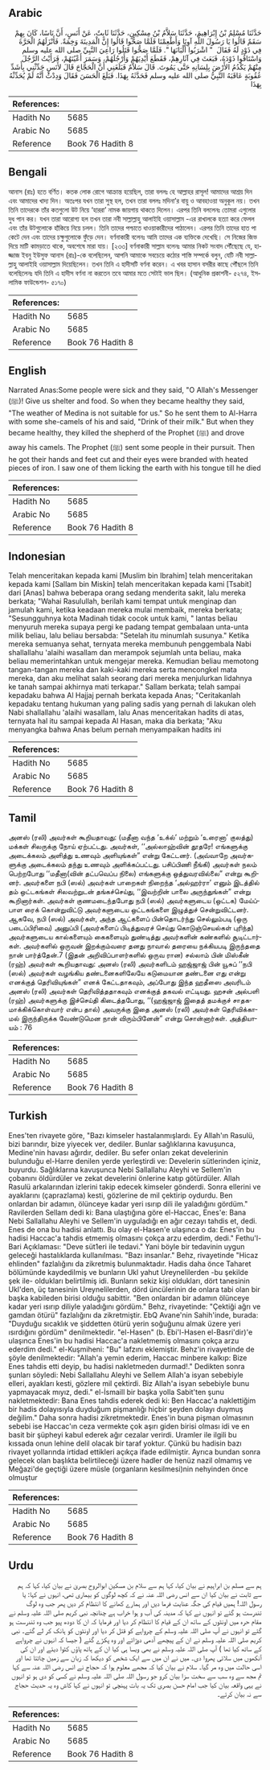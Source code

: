 ## Arabic


<div dir="rtl" lang="ar" style={{fontSize:'larger',backgroundColor:'#f8f9fa',padding:20}}>
حَدَّثَنَا مُسْلِمُ بْنُ إِبْرَاهِيمَ، حَدَّثَنَا سَلاَّمُ بْنُ مِسْكِينٍ، حَدَّثَنَا ثَابِتٌ، عَنْ أَنَسٍ، أَنَّ نَاسًا، كَانَ بِهِمْ سَقَمٌ قَالُوا يَا رَسُولَ اللَّهِ آوِنَا وَأَطْعِمْنَا فَلَمَّا صَحُّوا قَالُوا إِنَّ الْمَدِينَةَ وَخِمَةٌ‏.‏ فَأَنْزَلَهُمُ الْحَرَّةَ فِي ذَوْدٍ لَهُ فَقَالَ ‏ "‏ اشْرَبُوا أَلْبَانَهَا ‏"‏‏.‏ فَلَمَّا صَحُّوا قَتَلُوا رَاعِيَ النَّبِيِّ صلى الله عليه وسلم وَاسْتَاقُوا ذَوْدَهُ، فَبَعَثَ فِي آثَارِهِمْ، فَقَطَعَ أَيْدِيَهُمْ وَأَرْجُلَهُمْ، وَسَمَرَ أَعْيُنَهُمْ، فَرَأَيْتُ الرَّجُلَ مِنْهُمْ يَكْدُمُ الأَرْضَ بِلِسَانِهِ حَتَّى يَمُوتَ‏.‏ قَالَ سَلاَّمٌ فَبَلَغَنِي أَنَّ الْحَجَّاجَ قَالَ لأَنَسٍ حَدِّثْنِي بِأَشَدِّ عُقُوبَةٍ عَاقَبَهُ النَّبِيُّ صلى الله عليه وسلم فَحَدَّثَهُ بِهَذَا‏.‏ فَبَلَغَ الْحَسَنَ فَقَالَ وَدِدْتُ أَنَّهُ لَمْ يُحَدِّثْهُ‏ بِهَذَا
</div>
<div style={{backgroundColor:'#f8f9fa',padding:20, marginBottom: 10}}><table> <thead> <tr> <th>References:</th> <th></th> </tr> </thead> <tbody><tr><td>Hadith No</td><td>5685</td></tr><tr><td>Arabic No</td><td>5685</td></tr><tr><td>Reference</td><td>Book 76 Hadith 8</td></tr></tbody></table></div>

## Bengali


<div dir="ltr" lang="bn" style={{fontSize:'larger',backgroundColor:'#f8f9fa',padding:20}}>
আনাস (রাঃ) হতে বর্ণিত। কতক লোক রোগে আক্রান্ত হয়েছিল, তারা বললঃ হে আল্লাহর রাসূল! আমাদের আশ্রয় দিন এবং আমাদের খাদ্য দিন। অতঃপর যখন তারা সুস্থ হল, তখন তারা বললঃ মদিনা’র বায়ু ও আবহাওয়া অনুকূল নয়। তখন তিনি তাদেরকে তাঁর কতগুলো উট নিয়ে ‘হাররা’ নামক জায়গায় থাকতে দিলেন। এরপর তিনি বললেনঃ তোমরা এগুলোর দুধ পান কর। যখন তারা আরোগ্য হল তখন তারা নবী সাল্লাল্লাহু আলাইহি ওয়াসাল্লাম -এর রাখালকে হত্যা করে ফেলল এবং তাঁর উটগুলোকে হাঁকিয়ে নিয়ে চলল। তিনি তাদের পশ্চাতে ধাওয়াকারীদের পাঠালেন। এরপর তিনি তাদের হাত পা কেটে দেন এবং তাদের চক্ষুগুলোকে ফুঁড়ে দেন। বর্ণনাকারী বলেনঃ আমি তাদের এক ব্যক্তিকে দেখেছি। সে নিজের জিভ দিয়ে মাটি কামড়াতে থাকে, অবশেষে মারা যায়। [২৩৩] বর্ণনাকারী সাল্লাম বলেনঃ আমার নিকট সংবাদ পৌঁছেছে যে, হাজ্জাজ ইবনু ইউসুফ আনাস (রাঃ)-কে বলেছিলেন, আপনি আমাকে সবচেয়ে কঠোর শাস্তি সম্পর্কে বলুন, যেটি নবী সাল্লাল্লাহু আলাইহি ওয়াসাল্লাম দিয়েছিলেন। তখন তিনি এ হাদীসটি বর্ণনা করেন। এ খবর হাসান বসরীর কাছে পৌঁছলে তিনি বলেছিলেনঃ যদি তিনি এ হাদীস বর্ণনা না করতেন তবে আমার মতে সেটাই ভাল ছিল। (আধুনিক প্রকাশনী- ৫২৭৪, ইসলামিক ফাউন্ডেশন- ৫১৭০)
</div>
<div style={{backgroundColor:'#f8f9fa',padding:20, marginBottom: 10}}><table> <thead> <tr> <th>References:</th> <th></th> </tr> </thead> <tbody><tr><td>Hadith No</td><td>5685</td></tr><tr><td>Arabic No</td><td>5685</td></tr><tr><td>Reference</td><td>Book 76 Hadith 8</td></tr></tbody></table></div>

## English


<div dir="ltr" lang="en" style={{fontSize:'larger',backgroundColor:'#f8f9fa',padding:20}}>
Narrated Anas:Some people were sick and they said, "O Allah's Messenger (ﷺ)! Give us shelter and food. So when they became healthy they said, "The weather of Medina is not suitable for us." So he sent them to Al-Harra with some she-camels of his and said, "Drink of their milk." But when they became healthy, they killed the shepherd of the Prophet (ﷺ) and drove away his camels. The Prophet (ﷺ) sent some people in their pursuit. Then he got their hands and feet cut and their eyes were branded with heated pieces of iron. I saw one of them licking the earth with his tongue till he died
</div>
<div style={{backgroundColor:'#f8f9fa',padding:20, marginBottom: 10}}><table> <thead> <tr> <th>References:</th> <th></th> </tr> </thead> <tbody><tr><td>Hadith No</td><td>5685</td></tr><tr><td>Arabic No</td><td>5685</td></tr><tr><td>Reference</td><td>Book 76 Hadith 8</td></tr></tbody></table></div>

## Indonesian


<div dir="ltr" lang="id" style={{fontSize:'larger',backgroundColor:'#f8f9fa',padding:20}}>
Telah menceritakan kepada kami [Muslim bin Ibrahim] telah menceritakan kepada kami [Sallam bin Miskin] telah menceritakan kepada kami [Tsabit] dari [Anas] bahwa beberapa orang sedang menderita sakit, lalu mereka berkata; "Wahai Rasulullah, berilah kami tempat untuk menginap dan jamulah kami, ketika keadaan mereka mulai membaik, mereka berkata; "Sesungguhnya kota Madinah tidak cocok untuk kami, " lantas beliau menyuruh mereka supaya pergi ke padang tempat gembalaan unta-unta milik beliau, lalu beliau bersabda: "Setelah itu minumlah susunya." Ketika mereka semuanya sehat, ternyata mereka membunuh penggembala Nabi shallallahu 'alaihi wasallam dan merampok sejumlah unta beliau, maka beliau memerintahkan untuk mengejar mereka. Kemudian beliau memotong tangan-tangan mereka dan kaki-kaki mereka serta mencongkel mata mereka, dan aku melihat salah seorang dari mereka menjulurkan lidahnya ke tanah sampai akhirnya mati terkapar." Sallam berkata; telah sampai kepadaku bahwa Al Hajjaj pernah berkata kepada Anas; "Ceritakanlah kepadaku tentang hukuman yang paling sadis yang pernah di lakukan oleh Nabi shallallahu 'alaihi wasallam, lalu Anas menceritakan hadits di atas, ternyata hal itu sampai kepada Al Hasan, maka dia berkata; "Aku menyangka bahwa Anas belum pernah menyampaikan hadits ini
</div>
<div style={{backgroundColor:'#f8f9fa',padding:20, marginBottom: 10}}><table> <thead> <tr> <th>References:</th> <th></th> </tr> </thead> <tbody><tr><td>Hadith No</td><td>5685</td></tr><tr><td>Arabic No</td><td>5685</td></tr><tr><td>Reference</td><td>Book 76 Hadith 8</td></tr></tbody></table></div>

## Tamil


<div dir="ltr" lang="ta" style={{fontSize:'larger',backgroundColor:'#f8f9fa',padding:20}}>
அனஸ் (ரலி) அவர்கள் கூறியதாவது: (மதீனா வந்த ‘உக்ல்’ மற்றும் ‘உரைனா’ குலத்து) மக்கள் சிலருக்கு நோய் ஏற்பட்டது. அவர்கள், ‘‘அல்லாஹ்வின் தூதரே! எங்களுக்கு அடைக்கலம் அளித்து உணவும் அளியுங்கள்” என்று கேட்டனர். (அவ்வாறே அவர்களுக்கு அடைக்கலம் தந்து உணவும் அளிக்கப்பட்டது. பசிப்பிணி நீங்கி) அவர்கள் நலம் பெற்றபோது ‘‘மதீனா(வின் தட்பவெப்ப நிலை) எங்களுக்கு ஒத்துவரவில்லை” என்று கூறினர். அவர்களை நபி (ஸல்) அவர்கள் பாறைகள் நிறைந்த ‘அல்ஹர்ரா’ எனும் இடத்தில் தம் ஒட்டகங்கள் சிலவற்றுடன் தங்கச்செய்து, ‘‘இவற்றின் பாலை அருந்துங்கள்” என்று கூறினார்கள். அவர்கள் குணமடைந்தபோது நபி (ஸல்) அவர்களுடைய (ஒட்டக) மேய்ப்பாள ரைக் கொன்றுவிட்டு அவர்களுடைய ஒட்டகங்களை இழுத்துச் சென்றுவிட்டனர். ஆகவே, நபி (ஸல்) அவர்கள், அந்த ஆட்களைப் பின்தொடர்ந்து செல்லும்படி (ஒரு படைப்பிரிவை) அனுப்பி (அவர்களைப் பிடித்துவரச் செய்து கொடுஞ்செயல்கள் புரிந்த) அவர்களுடைய கால்களையும் கைகளையும் துண்டித்து அவர்களின் கண்களில் சூடிட்டார்கள். அவர்களில் ஒருவன் இறக்கும்வரை தனது நாவால் தரையை நக்கியபடி இருந்ததை நான் பார்த்தேன்.7 (இதன் அறிவிப்பாளர்களில் ஒருவ ரான) சல்லாம் பின் மிஸ்கீன் (ரஹ்) அவர்கள் கூறியதாவது: அனஸ் (ரலி) அவர்களிடம் ஹஜ்ஜாஜ் பின் யூசுப் ‘‘நபி (ஸல்) அவர்கள் வழங்கிய தண்டனைகளிலேயே கடுமையான தண்டனை எது என்று எனக்குத் தெரிவியுங்கள்” எனக் கேட்டதாகவும், அப்போது இந்த ஹதீஸை அவரிடம் அனஸ் (ரலி) அவர்கள் தெரிவித்ததாகவும் எனக்குத் தகவல் எட்டியது. ஹசன் அல்பளி (ரஹ்) அவர்களுக்கு இச்செய்தி கிடைத்தபோது, ‘‘(ஹஜ்ஜாஜ் இதைத் தமக்குச் சாதகமாக்கிக்கொள்வார் என்ப தால்) அவருக்கு இதை அனஸ் (ரலி) அவர்கள் தெரிவிக்காமல் இருந்திருக்க வேண்டுமென நான் விரும்பினேன்” என்று சொன்னார்கள். அத்தியாயம் : 76
</div>
<div style={{backgroundColor:'#f8f9fa',padding:20, marginBottom: 10}}><table> <thead> <tr> <th>References:</th> <th></th> </tr> </thead> <tbody><tr><td>Hadith No</td><td>5685</td></tr><tr><td>Arabic No</td><td>5685</td></tr><tr><td>Reference</td><td>Book 76 Hadith 8</td></tr></tbody></table></div>

## Turkish


<div dir="ltr" lang="tr" style={{fontSize:'larger',backgroundColor:'#f8f9fa',padding:20}}>
Enes'ten rivayete göre, "Bazı kimseler hastalanmışlardı. Ey Allah'ın Rasulü, bizi barındır, bize yiyecek ver, dediler. Bunlar sağlıklarına kavuşunca, Medine'nin havası ağırdır, dediler. Bu sefer onları zekat develerinin bulunduğu el-Harre denilen yerde yerleştirdi ve: Develerin sütlerinden içiniz, buyurdu. Sağlıklarına kavuşunca Nebi Sallallahu Aleyhi ve Sellem'in çobanını öldürdüler ve zekat develerini önlerine katıp götürdüler. Allah Rasulü arkalarından izlerini takip edecek kimseler gönderdi. Sonra ellerini ve ayaklarını (çaprazlama) kesti, gözlerine de mil çektirip oydurdu. Ben onlardan bir adamın, ölünceye kadar yeri ısırıp dili ile yaladığını gördüm." Ravilerden Sellam dedi ki: Bana ulaştığına göre el-Haccac, Enes'e: Bana Nebi Sallallahu Aleyhi ve Sellem'in uyguladığı en ağır cezayı tahdis et, dedi. Enes de ona bu hadisi anlattı. Bu olay el-Hasen'e ulaşınca o da: Enes'in bu hadisi Haccac'a tahdis etmemiş olmasını çokça arzu ederdim, dedi." Fethu'l-Bari Açıklaması: "Deve süt1eri ile tedavi." Yani böyle bir tedavinin uygun geleceği hastalıklarda kullanılması. "Bazı insanlar." Behz, rivayetinde "Hicaz ehlinden" fazlalığını da zikretmiş bulunmaktadır. Hadis daha önce Taharet bölümünde kaydedilmiş ve bunların Ukl yahut Ureynelilerden -bu şekilde şek ile- oldukları belirtilmiş idi. Bunların sekiz kişi oldukları, dört tanesinin Ukl'den, üç tanesinin Ureynelilerden, dörd üncülerinin de onlara tabi olan bir başka kabileden birisi olduğu sabittir. "Ben onlardan bir adamın ölünceye kadar yeri ısırıp diliyle yaladığını gördüm." Behz, rivayetinde: "Çektiği ağrı ve gamdan ötürü" fazlalığını da zikretmiştir. EbQ Avane'nin Sahih'inde, burada: "Duyduğu sıcaklık ve şiddetten ötürü yerin soğuğunu almak üzere yeri ısırdığını gördüm" denilmektedir. "el-Hasen" (b. Ebi'l-Hasen el-Basri'dir)'e ulaşınca Enes'in bu hadisi Haccac'a nakletmemiş olmasını çokça arzu ederdim dedi." el-Kuşmiheni: "Bu" lafzını eklemiştir. Behz'in rivayetinde de şöyle denilmektedir: "Allah'a yemin ederim, Haccac minbere kalkıp: Bize Enes tahdis etti deyip, bu hadisi nakletmeden durmad!." Dedikten sonra şunları söyledi: Nebi Sallallahu Aleyhi ve Sellem Allah'a isyan sebebiyle elleri, ayakları kesti, gözlere mil çektirdi. Biz Allah'a isyan sebebiyle bunu yapmayacak mıyız, dedi." el-İsmaill bir başka yolla Sabit'ten şunu nakletmektedir: Bana Enes tahdis ederek dedi ki: Ben Haccac'a naklettiğim bir hadis dolayısıyla duyduğum pişmanlığı hiçbir şeyden dolayı duymuş değilim." Daha sonra hadisi zikretmektedir. Enes'in buna pişman olmasının sebebi ise Haccac'ın ceza vermekte çok aşırı giden birisi olması idi ve en basit bir şüpheyi kabul ederek ağır cezalar verirdi. Uramler ile ilgili bu kıssada onun lehine delil olacak bir taraf yoktur. Çünkü bu hadisin bazı rivayet yollarında irtidad ettikleri açıkça ifade edilmiştir. Ayrıca bundan sonra gelecek olan başlıkta belirtileceği üzere hadler de henüz nazil olmamış ve Meğazi'de geçtiği üzere müsle (organların kesilmesi)nin nehyinden önce olmuştur
</div>
<div style={{backgroundColor:'#f8f9fa',padding:20, marginBottom: 10}}><table> <thead> <tr> <th>References:</th> <th></th> </tr> </thead> <tbody><tr><td>Hadith No</td><td>5685</td></tr><tr><td>Arabic No</td><td>5685</td></tr><tr><td>Reference</td><td>Book 76 Hadith 8</td></tr></tbody></table></div>

## Urdu


<div dir="rtl" lang="ur" style={{fontSize:'larger',backgroundColor:'#f8f9fa',padding:20}}>
ہم سے مسلم بن ابراہیم نے بیان کیا، کہا ہم سے سلام بن مسکین ابوالروح بصریٰ نے بیان کیا، کہا کہ ہم سے ثابت نے بیان کیا ان سے انس رضی اللہ عنہ نے کہ کچھ لوگوں کو بیماری تھی، انہوں نے کہا: یا رسول اللہ! ہمیں قیام کی جگہ عنایت فرما دیں اور ہمارے کھانے کا انتظام کر دیں پھر جب وہ لوگ تندرست ہو گئے تو انہوں نے کہا کہ مدینہ کی آب و ہوا خراب ہے چنانچہ نبی کریم صلی اللہ علیہ وسلم نے مقام حرہ میں اونٹوں کے ساتھ ان کے قیام کا انتظام کر دیا اور فرمایا کہ ان کا دودھ پیو جب وہ تندرست ہو گئے تو انہوں نے آپ صلی اللہ علیہ وسلم کے چرواہے کو قتل کر دیا اور اونٹوں کو ہانک کر لے گئے۔ نبی کریم صلی اللہ علیہ وسلم نے ان کے پیچھے آدمی دوڑائے اور وہ پکڑے گئے ( جیسا کہ انہوں نے چرواہے کے ساتھ کیا تھا ) آپ صلی اللہ علیہ وسلم نے بھی ویسا ہی کیا ان کے ہاتھ پاؤں کٹوا دیئے اور ان کی آنکھوں میں سلائی پھروا دی۔ میں نے ان میں سے ایک شخص کو دیکھا کہ زبان سے زمین چاٹتا تھا اور اسی حالت میں وہ مر گیا۔ سلام نے بیان کیا کہ مجھے معلوم ہوا کہ حجاج نے انس رضی اللہ عنہ سے کہا تم مجھ سے وہ سب سے سخت سزا بیان کرو جو رسول اللہ صلی اللہ علیہ وسلم نے کسی کو دی ہو تو انہوں نے یہی واقعہ بیان کیا جب امام حسن بصری تک یہ بات پہنچی تو انہوں نے کہا کاش وہ یہ حدیث حجاج سے نہ بیان کرتے۔
</div>
<div style={{backgroundColor:'#f8f9fa',padding:20, marginBottom: 10}}><table> <thead> <tr> <th>References:</th> <th></th> </tr> </thead> <tbody><tr><td>Hadith No</td><td>5685</td></tr><tr><td>Arabic No</td><td>5685</td></tr><tr><td>Reference</td><td>Book 76 Hadith 8</td></tr></tbody></table></div>